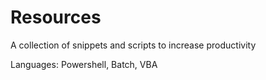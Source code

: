 # Resources

A collection of snippets and scripts to increase productivity

Languages: Powershell, Batch, VBA
